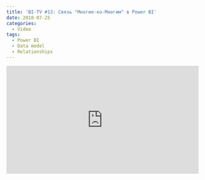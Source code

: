 ```yaml
---
title: 'BI-TV #13: Связь "Многие-ко-Многим" в Power BI'
date: 2018-07-25
categories:
  - Video
tags:
  - Power BI
  - Data model
  - Relationships
---
```

<style>.embed-container { position: relative; padding-bottom: 56.25%; height: 0; overflow: hidden; max-width: 100%; } .embed-container iframe, .embed-container object, .embed-container embed { position: absolute; top: 0; left: 0; width: 100%; height: 100%; }</style><div class='embed-container'><iframe src='https://www.youtube.com/embed/cUBb0j8x2Uk' frameborder='0' allowfullscreen></iframe></div>
